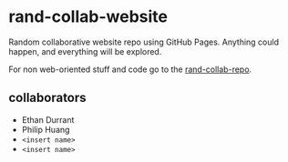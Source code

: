 rand-collab-website
===================

Random collaborative website repo using GitHub Pages. Anything could happen, and everything will be explored.

For non web-oriented stuff and code go to the [rand-collab-repo](https://github.com/emdarcher/rand-collab-repo).

collaborators
-------------
  - Ethan Durrant
  - Philip Huang
  - `<insert name>`
  - `<insert name>`


